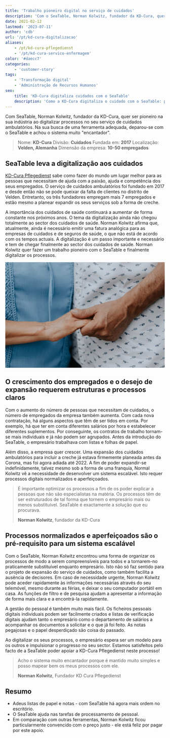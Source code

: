 ```yaml
---
title: 'Trabalho pioneiro digital no serviço de cuidados'
description: 'Com o SeaTable, Norman Kolwitz, fundador da KD-Cura, quer fazer um trabalho pioneiro no seu sector, digitalizando os processos no seu serviço de cuidados ambulatórios. Na sua procura de uma ferramenta adequada, deparou-se com o SeaTable e considera o sistema muito encantador.'
date: 2021-02-12
lastmod: '2023-07-11'
author: 'cdb'
url: '/pt/kd-cura-digitalizacao'
aliases:
    - /pt/kd-cura-pflegedienst
    - '/pt/kd-cura-servico-enfermagem'
color: '#daecc7'
categories:
    - 'customer-story'
tags:
    - 'Transformação digital'
    - 'Administração de Recursos Humanos'
seo:
    title: 'KD-Cura digitaliza cuidados com o SeaTable'
    description: 'Como a KD-Cura digitaliza o cuidado com o SeaTable: processos mais ágeis, menos papel e estruturas escaláveis para o futuro.'
---
```


Com SeaTable, Norman Kolwitz, fundador da KD-Cura, quer ser pioneiro na sua indústria ao digitalizar processos no seu serviço de cuidados ambulatórios. Na sua busca de uma ferramenta adequada, deparou-se com o SeaTable e achou o sistema muito "encantador".

> Nome: **KD-Cura**
> Divisão: **Cuidados**
> Fundada em: **2017**
> Localização: **Velden, Alemanha**
> Dimensão da empresa: **10-50 empregados**

## SeaTable leva a digitalização aos cuidados

[KD-Cura Pflegedienst](https://www.kd-cura.de) sabe como fazer do mundo um lugar melhor para as pessoas que necessitam de ajuda com a paixão, ajuda e competência dos seus empregados. O serviço de cuidados ambulatórios foi fundado em 2017 e desde então não se pode queixar da falta de clientes no distrito de Velden. Entretanto, os três fundadores empregam mais 7 empregados e estão mesmo a planear expandir os seus serviços sob a forma de creche.

A importância dos cuidados de saúde continuará a aumentar de forma constante nos próximos anos. O tema da digitalização ainda não chegou totalmente ao sector dos cuidados de saúde. Norman Kolwitz afirma que, atualmente, ainda é necessário emitir uma fatura analógica para as empresas de cuidados e de seguros de saúde, o que não está de acordo com os tempos actuais. A digitalização é um passo importante e necessário e tem de chegar finalmente ao sector dos cuidados de saúde. Norman Kolwitz quer fazer um trabalho pioneiro com o SeaTable e finalmente digitalizar os processos.

![Digitalização de processos no atendimento ambulatorial com o SeaTable](KD-Cura-pionarbeit-in-der-pflege.jpg)

## O crescimento dos empregados e o desejo de expansão requerem estruturas e processos claros

Com o aumento do número de pessoas que necessitam de cuidados, o número de empregados da empresa também aumenta. Com cada nova contratação, há alguns aspectos que têm de ser tidos em conta. Por exemplo, há que ter em conta diferentes salários por hora e estabelecer diferentes suplementos. Por conseguinte, os contratos de trabalho tornam-se mais individuais e já não podem ser agrupados. Antes da introdução do SeaTable, o empresário trabalhava com listas e folhas de papel.

Além disso, a empresa quer crescer. Uma expansão dos cuidados ambulatórios para incluir a creche já estava firmemente planeada antes da Corona, mas foi agora adiada até 2022. A fim de poder expandir-se indefinidamente, talvez mesmo sob a forma de uma franquia, Normal Kolwitz vê a necessidade de desenvolver um sistema escalável. Isto requer processos digitais normalizados e aperfeiçoados.

> É importante optimizar os processos a fim de os poder explicar a pessoas que não são especialistas na matéria. Os processos têm de ser estruturados de tal forma que tornem o empresário mais ou menos substituível. SeaTable é exactamente a solução que eu procurava.
>
> **Norman Kolwitz**, fundador da KD-Cura

## Processos normalizados e aperfeiçoados são o pré-requisito para um sistema escalável

Com o SeaTable, Norman Kolwitz encontrou uma forma de organizar os processos de modo a serem compreensíveis para todos e a tornarem-no praticamente substituível enquanto empresário. Isto não só faz sentido para o projeto de expansão do serviço de cuidados, como também facilita a ausência de decisores. Em caso de necessidade urgente, Norman Kolwitz pode aceder rapidamente às informações necessárias através do seu telemóvel, mesmo durante as férias, e deixar o seu computador portátil em casa. As funções de filtro e de pesquisa ajudam a apresentar a informação de forma mais clara e a encontrá-la rapidamente.

A gestão do pessoal é também muito mais fácil. Os ficheiros pessoais digitais individuais podem ser facilmente criados e listas de verificação digitais ajudam tanto o empresário como o departamento de salários a acompanhar os documentos a solicitar e o que já foi feito. As notas pegajosas e o papel desperdiçado são coisa do passado.

Ao digitalizar os seus processos, o empresário espera ser um modelo para os outros e impulsionar o progresso no seu sector. Estamos satisfeitos pelo facto de a SeaTable poder apoiar a KD-Cura Pflegedienst neste processo!

> Acho o sistema muito encantador porque é mantido muito simples e posso mapear bem os meus processos com ele.
>
> **Norman Kolwitz**, Fundador KD Cura Pflegedienst

## Resumo

- Adeus listas de papel e notas - com SeaTable há agora mais ordem no escritório.
- O SeaTable ajuda nas tarefas de processamento de pessoal.
- Em comparação com outras ferramentas, Norman Kolwitz ficou particularmente convencido com o preço justo - ele está feliz por pagar por este apoio.
